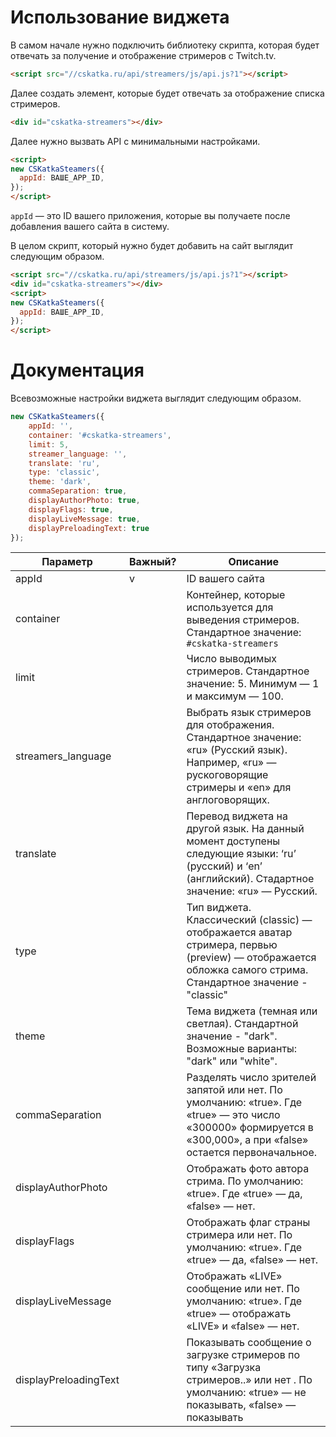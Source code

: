 # Использование виджета

В самом начале нужно подключить библиотеку скрипта, которая будет отвечать за получение и отображение стримеров с Twitch.tv.

```html
<script src="//cskatka.ru/api/streamers/js/api.js?1"></script>
```

Далее создать элемент, которые будет отвечать за отображение списка стримеров.

```html
<div id="cskatka-streamers"></div>
```

Далее нужно вызвать API с минимальными настройками.

```html 
<script>
new CSKatkaSteamers({ 
  appId: ВАШЕ_APP_ID, 
}); 
</script>
```
`appId` — это ID вашего приложения, которые вы получаете после добавления вашего сайта в систему.

В целом скрипт, который нужно будет добавить на сайт выглядит следующим образом.

```html 
<script src="//cskatka.ru/api/streamers/js/api.js?1"></script>
<div id="cskatka-streamers"></div>
<script>
new CSKatkaSteamers({ 
  appId: ВАШЕ_APP_ID, 
}); 
</script>
```

# Документация 
Всевозможные настройки виджета выглядит следующим образом.

```js
new CSKatkaSteamers({ 
	appId: '',
	container: '#cskatka-streamers', 
	limit: 5, 
	streamer_language: '',
	translate: 'ru',
	type: 'classic',
	theme: 'dark',
	commaSeparation: true,
	displayAuthorPhoto: true,
	displayFlags: true,
	displayLiveMessage: true,
	displayPreloadingText: true
});
```

| Параметр              | Важный?| Описание                                                                                                                                                        |
|-----------------------|--------|-----------------------------------------------------------------------------------------------------------------------------------------------------------------|
| appId                 | v      | ID вашего сайта                                                                                                                                                 |
| container             |        | Контейнер, которые используется для выведения стримеров. Стандартное значение: `#cskatka-streamers`                                                             |
| limit                 |        | Число выводимых стримеров. Стандартное значение: 5. Минимум — 1 и максимум — 100.                                                                               |
| streamers_language    |        | Выбрать язык стримеров для отображения. Стандартное значение: «ru» (Русский язык). Например, «ru» — рускоговорящие стримеры и «en» для англоговорящих.          |
| translate             |        | Перевод виджета на другой язык. На данный момент доступены следующие языки: ‘ru’ (русский) и ‘en’ (английский). Стадартное значение: «ru» — Русский.            |
| type                  |        | Тип виджета. Классический (classic) — отображается аватар стримера, первью (preview) — отображается обложка самого стрима. Стандартное значение - "classic"     |
| theme					|	     | Тема виджета (темная или светлая). Стандартной значение - "dark". Возможные варианты: "dark" или "white".                                                       |
| commaSeparation       |        | Разделять число зрителей запятой или нет. По умолчанию: «true». Где «true» — это число «300000» формируется в «300,000», а при «false» остается первоначальное. |
| displayAuthorPhoto    |        | Отображать фото автора стрима. По умолчанию: «true». Где «true» — да, «false» — нет.                                                                            |
| displayFlags          |        | Отображать флаг страны стримера или нет. По умолчанию: «true». Где «true» — да, «false» — нет.                                                                  |
| displayLiveMessage    |        | Отображать «LIVE» сообщение или нет. По умолчанию: «true». Где «true» — отображать «LIVE» и «false» — нет.                                                      |
| displayPreloadingText |        | Показывать сообщение о загрузке стримеров по типу «Загрузка стримеров..» или нет . По умолчанию: «true» — не показывать, «false» — показывать                   |
